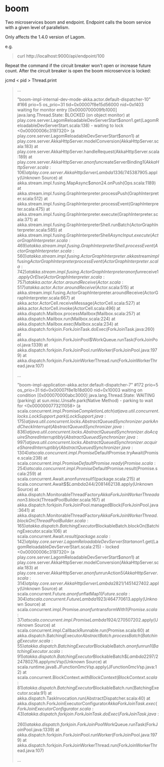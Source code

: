 # boom

Two microservices boom and endpoint. Endpoint calls the boom service with a given level of parallelism.

Only affects the 1.4.0 version of Lagom.

e.g. 

> curl http://localhost:9000/api/endpoint/100

Repeat the command if the circuit breaker won't open or increase future count. After the circuit breaker is open the boom microservice is locked:

jcmd < pid > Thread.print

>...
>
>"boom-impl-internal-dev-mode-akka.actor.default-dispatcher-10" #166 prio=5 os_prio=31 tid=0x00007f8e15d56000 nid=0xf403 waiting for monitor entry [0x0000700009fb1000]
    java.lang.Thread.State: BLOCKED (on object monitor)
 	at play.core.server.LagomReloadableDevServerStart$$anon$1.get(LagomReloadableDevServerStart.scala:138)
 	- waiting to lock <0x00000006c3197320> (a play.core.server.LagomReloadableDevServerStart$$anon$1)
 	at play.core.server.AkkaHttpServer.modelConversion(AkkaHttpServer.scala:183)
 	at play.core.server.AkkaHttpServer.handleRequest(AkkaHttpServer.scala:189)
 	at play.core.server.AkkaHttpServer.$anonfun$createServerBinding$1(AkkaHttpServer.scala:106)
 	at play.core.server.AkkaHttpServer$$Lambda$1336/745387905.apply(Unknown Source)
 	at akka.stream.impl.fusing.MapAsync$$anon$24.onPush(Ops.scala:1189)
 	at akka.stream.impl.fusing.GraphInterpreter.processPush(GraphInterpreter.scala:512)
 	at akka.stream.impl.fusing.GraphInterpreter.processEvent(GraphInterpreter.scala:475)
 	at akka.stream.impl.fusing.GraphInterpreter.execute(GraphInterpreter.scala:371)
 	at akka.stream.impl.fusing.GraphInterpreterShell.runBatch(ActorGraphInterpreter.scala:585)
 	at akka.stream.impl.fusing.GraphInterpreterShell$AsyncInput.execute(ActorGraphInterpreter.scala:469)
 	at akka.stream.impl.fusing.GraphInterpreterShell.processEvent(ActorGraphInterpreter.scala:560)
 	at akka.stream.impl.fusing.ActorGraphInterpreter.akka$stream$impl$fusing$ActorGraphInterpreter$$processEvent(ActorGraphInterpreter.scala:742)
 	at akka.stream.impl.fusing.ActorGraphInterpreter$$anonfun$receive$1.applyOrElse(ActorGraphInterpreter.scala:757)
 	at akka.actor.Actor.aroundReceive(Actor.scala:517)
 	at akka.actor.Actor.aroundReceive$(Actor.scala:515)
 	at akka.stream.impl.fusing.ActorGraphInterpreter.aroundReceive(ActorGraphInterpreter.scala:667)
 	at akka.actor.ActorCell.receiveMessage(ActorCell.scala:527)
 	at akka.actor.ActorCell.invoke(ActorCell.scala:496)
 	at akka.dispatch.Mailbox.processMailbox(Mailbox.scala:257)
 	at akka.dispatch.Mailbox.run(Mailbox.scala:224)
 	at akka.dispatch.Mailbox.exec(Mailbox.scala:234)
 	at akka.dispatch.forkjoin.ForkJoinTask.doExec(ForkJoinTask.java:260)
 	at akka.dispatch.forkjoin.ForkJoinPool$WorkQueue.runTask(ForkJoinPool.java:1339)
 	at akka.dispatch.forkjoin.ForkJoinPool.runWorker(ForkJoinPool.java:1979)
 	at akka.dispatch.forkjoin.ForkJoinWorkerThread.run(ForkJoinWorkerThread.java:107)
> 
>...
>
> "boom-impl-application-akka.actor.default-dispatcher-7" #172 prio=5 os_prio=31 tid=0x00007f8e1b18d000 nid=0x10003 waiting on condition [0x000070000abc3000]
    java.lang.Thread.State: WAITING (parking)
 	at sun.misc.Unsafe.park(Native Method)
 	- parking to wait for  <0x0000000773211058> (a scala.concurrent.impl.Promise$CompletionLatch)
 	at java.util.concurrent.locks.LockSupport.park(LockSupport.java:175)
 	at java.util.concurrent.locks.AbstractQueuedSynchronizer.parkAndCheckInterrupt(AbstractQueuedSynchronizer.java:836)
 	at java.util.concurrent.locks.AbstractQueuedSynchronizer.doAcquireSharedInterruptibly(AbstractQueuedSynchronizer.java:997)
 	at java.util.concurrent.locks.AbstractQueuedSynchronizer.acquireSharedInterruptibly(AbstractQueuedSynchronizer.java:1304)
 	at scala.concurrent.impl.Promise$DefaultPromise.tryAwait(Promise.scala:238)
 	at scala.concurrent.impl.Promise$DefaultPromise.ready(Promise.scala:254)
 	at scala.concurrent.impl.Promise$DefaultPromise.result(Promise.scala:259)
 	at scala.concurrent.Await$.$anonfun$result$1(package.scala:215)
 	at scala.concurrent.Await$$$Lambda$244/2081462138.apply(Unknown Source)
 	at akka.dispatch.MonitorableThreadFactory$AkkaForkJoinWorkerThread$$anon$3.block(ThreadPoolBuilder.scala:167)
 	at akka.dispatch.forkjoin.ForkJoinPool.managedBlock(ForkJoinPool.java:3641)
 	at akka.dispatch.MonitorableThreadFactory$AkkaForkJoinWorkerThread.blockOn(ThreadPoolBuilder.scala:165)
 	at akka.dispatch.BatchingExecutor$BlockableBatch.blockOn(BatchingExecutor.scala:106)
 	at scala.concurrent.Await$.result(package.scala:142)
 	at play.core.server.LagomReloadableDevServerStart$$anon$1.get(LagomReloadableDevServerStart.scala:215)
 	- locked <0x00000006c3197320> (a play.core.server.LagomReloadableDevServerStart$$anon$1)
 	at play.core.server.AkkaHttpServer.modelConversion(AkkaHttpServer.scala:183)
 	at play.core.server.AkkaHttpServer.$anonfun$runAction$5(AkkaHttpServer.scala:314)
 	at play.core.server.AkkaHttpServer$$Lambda$2821/1451427402.apply(Unknown Source)
 	at scala.concurrent.Future.$anonfun$flatMap$1(Future.scala:304)
 	at scala.concurrent.Future$$Lambda$1923/464770613.apply(Unknown Source)
 	at scala.concurrent.impl.Promise.$anonfun$transformWith$1(Promise.scala:37)
 	at scala.concurrent.impl.Promise$$Lambda$1924/270507202.apply(Unknown Source)
 	at scala.concurrent.impl.CallbackRunnable.run(Promise.scala:60)
 	at akka.dispatch.BatchingExecutor$AbstractBatch.processBatch(BatchingExecutor.scala:55)
 	at akka.dispatch.BatchingExecutor$BlockableBatch.$anonfun$run$1(BatchingExecutor.scala:91)
 	at akka.dispatch.BatchingExecutor$BlockableBatch$$Lambda$2297/224780276.apply$mcV$sp(Unknown Source)
 	at scala.runtime.java8.JFunction0$mcV$sp.apply(JFunction0$mcV$sp.java:12)
 	at scala.concurrent.BlockContext$.withBlockContext(BlockContext.scala:81)
 	at akka.dispatch.BatchingExecutor$BlockableBatch.run(BatchingExecutor.scala:91)
 	at akka.dispatch.TaskInvocation.run(AbstractDispatcher.scala:40)
 	at akka.dispatch.ForkJoinExecutorConfigurator$AkkaForkJoinTask.exec(ForkJoinExecutorConfigurator.scala:43)
 	at akka.dispatch.forkjoin.ForkJoinTask.doExec(ForkJoinTask.java:260)
 	at akka.dispatch.forkjoin.ForkJoinPool$WorkQueue.runTask(ForkJoinPool.java:1339)
 	at akka.dispatch.forkjoin.ForkJoinPool.runWorker(ForkJoinPool.java:1979)
 	at akka.dispatch.forkjoin.ForkJoinWorkerThread.run(ForkJoinWorkerThread.java:107)
>
> ...
